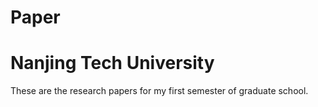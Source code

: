 # Paper
# Nanjing Tech University

These are the research papers for my first semester of graduate school.
